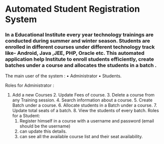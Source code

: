 # Automated Student Registration System




### In a Educational Institute every year  technology trainings are conducted during summer and winter season. Students are enrolled in different courses under different technology track like- Android, Java ,JEE, PHP, Oracle etc. This automated application help Institute to enroll students efficiently, create batches under a course and allocates the students  in a batch . 
The main user of the system : 
•	Administrator 
•	Students.

Roles for Administrator :
1. Add a new Courses
             	2. Update Fees of course.
               	3. Delete  a course from any Training session.
               	4. Search information about a course.
                   5. Create Batch under a course.
                  6. Allocate students in a Batch under a course.
                 7. Update total seats of a batch.
                 8. View the students of every batch. 
Roles for a Student:
	1. Register himself in a course with a username and password (email should be the username)
	2. can update this details.
	3. can see all the available course list and their seat availability.
	

